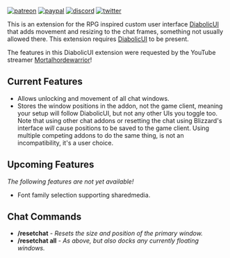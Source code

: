 [![patreon](https://www.goldpawsstuff.com/shared/img/common/pa-button.png)](https://www.patreon.com/goldpawsstuff)
[![paypal](https://www.goldpawsstuff.com/shared/img/common/pp-button.png)](https://www.paypal.me/goldpawsstuff)
[![discord](https://www.goldpawsstuff.com/shared/img/common/dd-button.png)](https://discord.gg/MUSfWXd)
[![twitter](https://www.goldpawsstuff.com/shared/img/common/tw-button.png)](https://twitter.com/GoldpawsStuff)

This is an extension for the RPG inspired custom user interface [DiabolicUI](https://www.curseforge.com/wow/addons/diabolicui) that adds movement and resizing to the chat frames, something not usually allowed there. This extension requires [DiabolicUI](https://www.curseforge.com/wow/addons/diabolicui) to be present.

The features in this DiabolicUI extension were requested by the YouTube streamer [Mortalhordewarrior](https://www.youtube.com/channel/UCM1iVH2WQObUFVaUDKNC9BA)!

## Current Features
- Allows unlocking and movement of all chat windows.
- Stores the window positions in the addon, not the game client, meaning your setup will follow DiabolicUI, but not any other UIs you toggle too. Note that using other chat addons or resetting the chat using Blizzard's interface *will* cause positions to be saved to the game client. Using multiple competing addons to do the same thing, is not an incompatibility, it's a user choice.

## Upcoming Features
*The following features are not yet available!*
- Font family selection supporting sharedmedia.

## Chat Commands
- **/resetchat** *- Resets the size and position of the primary window.*
- **/resetchat all** *- As above, but also docks any currently floating windows.*
